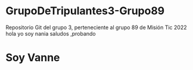 # GrupoDeTripulantes3-Grupo89
Repositorio Git del grupo 3, perteneciente al grupo 89 de Misión Tic 2022
hola yo soy nania
saludos ,probando
# Soy Vanne
